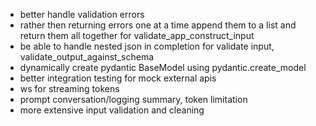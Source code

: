 - better handle validation errors
- rather then returning errors one at a time append them to a list and return them all together for validate_app_construct_input
- be able to handle nested json in completion for validate input, validate_output_against_schema
- dynamically create pydantic BaseModel using pydantic.create_model
- better integration testing for mock external apis
- ws for streaming tokens
- prompt conversation/logging summary, token limitation
- more extensive input validation and cleaning
